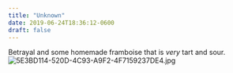 ```yaml
---
title: "Unknown"
date: 2019-06-24T18:36:12-0600
draft: false
---
```


Betrayal and some homemade framboise that is _very_ tart and sour. ![5E3BD114-520D-4C93-A9F2-4F7159237DE4.jpg](http://ianwhitney.micro.blog/uploads/2019/641fd922ce.jpg)
